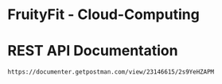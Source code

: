 # FruityFit - Cloud-Computing

# REST API Documentation 
```
https://documenter.getpostman.com/view/23146615/2s9YeHZAPM
```
